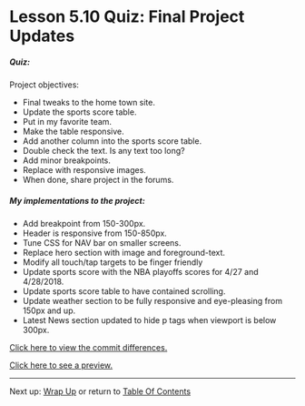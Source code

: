 # Lesson 5.10 Quiz: Final Project Updates

##### Quiz: 
Project objectives:
- Final tweaks to the home town site.
- Update the sports score table.
- Put in my favorite team.
- Make the table responsive.
- Add another column into the sports score table.
- Double check the text. Is any text too long?
- Add minor breakpoints.
- Replace with responsive images.
- When done, share project in the forums.

##### My implementations to the project:
- Add breakpoint from 150-300px.
- Header is responsive from 150-850px.
- Tune CSS for NAV bar on smaller screens.
- Replace hero section with image and foreground-text.
- Modify all touch/tap targets to be finger friendly
- Update sports score with the NBA playoffs scores for 4/27 and 4/28/2018.
- Update sports score table to have contained scrolling.
- Update weather section to be fully responsive and eye-pleasing from 150px and up.
- Latest News section updated to hide p tags when viewport is below 300px.

[Click here to view the commit differences.](https://github.com/genchau/RWDF_L5/commit/212addc828495fc22d626c36476b498309934eea)

[Click here to see a preview.](https://htmlpreview.github.io/?https://github.com/genchau/RWDF_L5/blob/master/index.html)

- - -
Next up: [Wrap Up](ND024_Part2_Lesson05_11.md) or return to [Table Of Contents](./ND024_TableOfContents.md)

